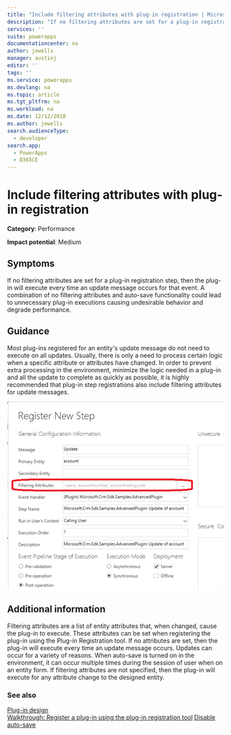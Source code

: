 ```yaml
---
title: "Include filtering attributes with plug-in registration | MicrosoftDocs"
description: "If no filtering attributes are set for a plug-in registration step, then the plug-in will execute every time an update message occurs for that event."
services: ''
suite: powerapps
documentationcenter: na
author: jowells
manager: austinj
editor: ''
tags: ''
ms.service: powerapps
ms.devlang: na
ms.topic: article
ms.tgt_pltfrm: na
ms.workload: na
ms.date: 12/12/2018
ms.author: jowells
search.audienceType: 
  - developer
search.app: 
  - PowerApps
  - D365CE
---
```

# Include filtering attributes with plug-in registration

**Category**: Performance

**Impact potential**: Medium

<a name='symptoms'></a>

## Symptoms

If no filtering attributes are set for a plug-in registration step, then the plug-in will execute every time an update message occurs for that event.  A combination of no filtering attributes and auto-save functionality could lead to unnecessary plug-in executions causing undesirable behavior and degrade performance.

<a name='guidance'></a>

## Guidance

Most plug-ins registered for an entity's update message do not need to execute on all updates. Usually, there is only a need to process certain logic when a specific attribute or attributes have changed. In order to prevent extra processing in the environment, minimize the logic needed in a plug-in and all the update to complete as quickly as possible, it is highly recommended that plug-in step registrations also include filtering attributes for update messages.

![Plug-in Registration Step with Filtering Attributes](../media/plugin-registration-step-with-filtering-attributes.png)

<a name='additional'></a>

## Additional information

Filtering attributes are a list of entity attributes that, when changed, cause the plug-in to execute.  These attributes can be set when registering the plug-in using the Plug-in Registration tool. If no attributes are set, then the plug-in will execute every time an update message occurs. Updates can occur for a variety of reasons. When auto-save is turned on in the environment, it can occur multiple times during the session of user when on an entity form. If filtering attributes are not specified, then the plug-in will execute for any attribute change to the designed entity.

<a name='seealso'></a>

### See also

[Plug-in design](/dynamics365/customer-engagement/developer/write-plugin#plug-in-design)<br />
[Walkthrough: Register a plug-in using the plug-in registration tool](/dynamics365/customer-engagement/developer/walkthrough-register-plugin-using-plugin-registration-tool)
[Disable auto-save](/dynamics365/customer-engagement/customize/manage-auto-save)